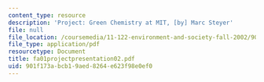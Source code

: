 ```yaml
---
content_type: resource
description: 'Project: Green Chemistry at MIT, [by] Marc Steyer'
file: null
file_location: /coursemedia/11-122-environment-and-society-fall-2002/901f173abcb19aed8264e623f98e0ef0_fa01projectpresentation02.pdf
file_type: application/pdf
resourcetype: Document
title: fa01projectpresentation02.pdf
uid: 901f173a-bcb1-9aed-8264-e623f98e0ef0
---
```

